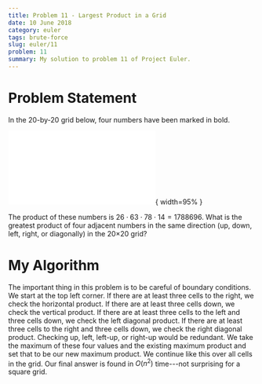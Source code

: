 ```yaml
---
title: Problem 11 - Largest Product in a Grid
date: 10 June 2018
category: euler
tags: brute-force
slug: euler/11
problem: 11
summary: My solution to problem 11 of Project Euler.
---
```


# Problem Statement

In the 20-by-20 grid below, four numbers have been marked in bold.

![A nice friendly matrix.](/home/gautam/Documents/Website/content/figures/euler-11-matrix.pdf){ width=95% }

The product of these numbers is $26 \cdot 63 \cdot 78 \cdot 14 = 1788696$.
What is the greatest product of four adjacent numbers in the same direction (up, down, left, right, or diagonally) in the 20×20 grid?

# My Algorithm

The important thing in this problem is to be careful of boundary conditions.
We start at the top left corner.
If there are at least three cells to the right, we check the horizontal product.
If there are at least three cells down, we check the vertical product.
If there are at least three cells to the left and three cells down, we check the left diagonal product.
If there are at least three cells to the right and three cells down, we check the right diagonal product.
Checking up, left, left-up, or right-up would be redundant.
We take the maximum of these four values and the existing maximum product and set that to be our new maximum product.
We continue like this over all cells in the grid.
Our final answer is found in $O(n^2)$ time---not surprising for a square grid.